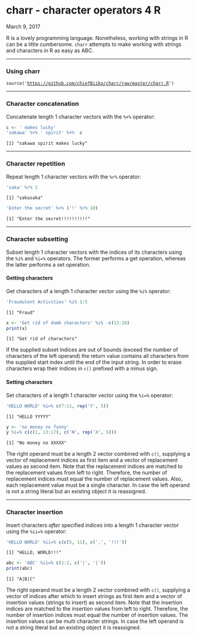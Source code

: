 charr - character operators 4 R
================
March 9, 2017

R is a lovely programming language. Nonetheless, working with strings in R can be a little cumbersome. <code>charr</code> attempts to make working with strings and characters in R as easy as ABC.

------------------------------------------------------------------------

### Using charr

<code>source('<https://github.com/chiefBiiko/charr/raw/master/charr.R>')</code>

------------------------------------------------------------------------

### Character concatenation

Concatenate length 1 character vectors with the <code>%+%</code> operator:

``` r
c <- ' makes lucky'
'sakawa' %+% ' spirit' %+%  c
```

    [1] "sakawa spirit makes lucky"

------------------------------------------------------------------------

### Character repetition

Repeat length 1 character vectors with the <code>%r%</code> operator:

``` r
'saka' %r% 2
```

    [1] "sakasaka"

``` r
'Enter the secret' %+% ('!' %r% 10)
```

    [1] "Enter the secret!!!!!!!!!!"

------------------------------------------------------------------------

### Character subsetting

Subset length 1 character vectors with the indices of its characters using the <code>%i%</code> and <code>%i=%</code> operators. The former performs a get operation, whereas the latter performs a set operation.

#### Getting characters

Get characters of a length 1 character vector using the <code>%i%</code> operator:

``` r
'Fraudulent Activities' %i% 1:5
```

    [1] "Fraud"

``` r
x <- 'Get rid of dumb characters' %i% -c(12:16)
print(x)
```

    [1] "Get rid of characters"

If the supplied subset indices are out of bounds (exceed the number of characters of the left operand) the return value contains all characters from the supplied start index until the end of the input string. In order to erase characters wrap their indices in <code>c()</code> prefixed with a minus sign.

#### Setting characters

Set characters of a length 1 character vector using the <code>%i=%</code> operator:

``` r
'HELLO WORLD' %i=% c(7:11, rep('Y', 5))
```

    [1] "HELLO YYYYY"

``` r
y <- 'no money no funny'
y %i=% c(c(1, 13:17), c('N', rep('X', 5)))
```

    [1] "No money no XXXXX"

The right operand must be a length 2 vector combined with <code>c()</code>, supplying a vector of replacement indices as first item and a vector of replacement values as second item. Note that the replacement indices are matched to the replacement values from left to right. Therefore, the number of replacement indices must equal the number of replacement values. Also, each replacement value must be a single character. In case the left operand is not a string literal but an existing object it is reassigned.

------------------------------------------------------------------------

### Character insertion

Insert characters *after* specified indices into a length 1 character vector using the <code>%ii=%</code> operator:

``` r
'HELLO WORLD' %ii=% c(c(5, 11), c(',', '!!!'))
```

    [1] "HELLO, WORLD!!!"

``` r
abc <- 'ABC' %ii=% c(1:2, c('|', '|'))
print(abc) 
```

    [1] "A|B|C"

The right operand must be a length 2 vector combined with <code>c()</code>, supplying a vector of indices after which to insert strings as first item and a vector of insertion values (strings to insert) as second item. Note that the insertion indices are matched to the insertion values from left to right. Therefore, the number of insertion indices must equal the number of insertion values. The insertion values can be multi character strings. In case the left operand is not a string literal but an existing object it is reassigned.

